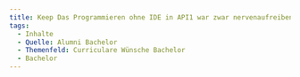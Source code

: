 ```yaml
---
title: Keep Das Programmieren ohne IDE in API1 war zwar nervenaufreibend aber auch sehr lehrreich. Grundsätzlich viel mir der Einstieg in die Entwicklung dank des Stufenweisen Aufbaus im Studium leicht obwohl ich zu Beginn des Studiums noch nie eine Zeile Code gesehen hatte.
tags:
  - Inhalte
  - Quelle: Alumni Bachelor
  - Themenfeld: Curriculare Wünsche Bachelor
  - Bachelor
---
```

